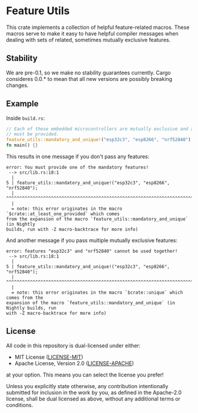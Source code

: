 # Feature Utils
This crate implements a collection of helpful feature-related macros. These macros
serve to make it easy to have helpful compiler messages when dealing with sets of
related, sometimes mutually exclusive features.


## Stability
We are pre-0.1, so we make no stability guarantees currently. Cargo consideres 0.0.* to
mean that all new versions are possibly breaking changes.


## Example

Inside `build.rs`:
```rust
// Each of these embedded microcontrollers are mutually exclusive and at least one
// must be provided.
feature_utils::mandatory_and_unique!("esp32c3", "esp8266", "nrf52840");
fn main() {}
```

This results in one message if you don't pass any features:

```text
error: You must provide one of the mandatory features!
 --> src/lib.rs:18:1
  |
5 | feature_utils::mandatory_and_unique!("esp32c3", "esp8266", "nrf52840");
  | ^^^^^^^^^^^^^^^^^^^^^^^^^^^^^^^^^^^^^^^^^^^^^^^^^^^^^^^^^^^^^^^^^^^^^^^
  |
  = note: this error originates in the macro `$crate::at_least_one_provided` which comes
from the expansion of the macro `feature_utils::mandatory_and_unique` (in Nightly
builds, run with -Z macro-backtrace for more info)
```

And another message if you pass multiple mutually exclusive features:

```text
error: features "esp32c3" and "nrf52840" cannot be used together!
 --> src/lib.rs:18:1
  |
5 | feature_utils::mandatory_and_unique!("esp32c3", "esp8266", "nrf52840");
  | ^^^^^^^^^^^^^^^^^^^^^^^^^^^^^^^^^^^^^^^^^^^^^^^^^^^^^^^^^^^^^^^^^^^^^^^
  |
  = note: this error originates in the macro `$crate::unique` which comes from the
expansion of the macro `feature_utils::mandatory_and_unique` (in Nightly builds, run
with -Z macro-backtrace for more info)
```

## License
All code in this repository is dual-licensed under either:

- MIT License ([LICENSE-MIT](LICENSE-MIT))
- Apache License, Version 2.0 ([LICENSE-APACHE](LICENSE-APACHE))

at your option. This means you can select the license you prefer!

Unless you explicitly state otherwise, any contribution intentionally submitted for
inclusion in the work by you, as defined in the Apache-2.0 license, shall be dual
licensed as above, without any additional terms or conditions.
